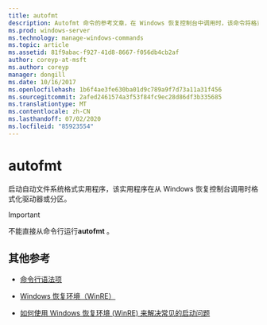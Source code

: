 ```yaml
---
title: autofmt
description: Autofmt 命令的参考文章，在 Windows 恢复控制台中调用时，该命令将格式化驱动器或分区。
ms.prod: windows-server
ms.technology: manage-windows-commands
ms.topic: article
ms.assetid: 81f9abac-f927-41d8-8667-f056db4cb2af
author: coreyp-at-msft
ms.author: coreyp
manager: dongill
ms.date: 10/16/2017
ms.openlocfilehash: 1b6f4ae3fe630ba01d9c789a9f7d73a11a31f456
ms.sourcegitcommit: 2afed2461574a3f53f84fc9ec28d86df3b335685
ms.translationtype: MT
ms.contentlocale: zh-CN
ms.lasthandoff: 07/02/2020
ms.locfileid: "85923554"
---
```

# <a name="autofmt"></a>autofmt

启动自动文件系统格式实用程序，该实用程序在从 Windows 恢复控制台调用时格式化驱动器或分区。

> [!IMPORTANT]
> 不能直接从命令行运行**autofmt** 。

## <a name="additional-references"></a>其他参考

- [命令行语法项](command-line-syntax-key.md)

- [Windows 恢复环境（WinRE）](https://docs.microsoft.com/windows-hardware/manufacture/desktop/windows-recovery-environment--windows-re--technical-reference)

- [如何使用 Windows 恢复环境 (WinRE) 来解决常见的启动问题](https://support.microsoft.com/help/4026030/how-to-use-windows-recovery-environment-winre-to-troubleshoot-common-s)

